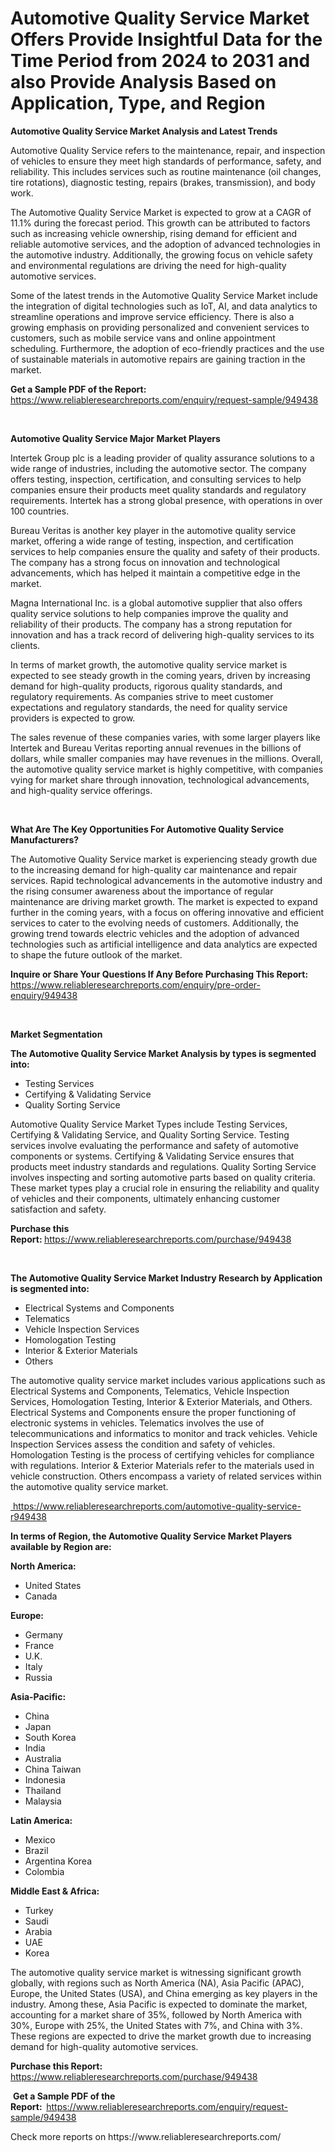 <p><h1>Automotive Quality Service Market Offers Provide Insightful Data for the Time Period from 2024 to 2031 and also Provide Analysis Based on Application, Type, and Region</h1></p><p><strong>Automotive Quality Service Market Analysis and Latest Trends</strong></p>
<p><p>Automotive Quality Service refers to the maintenance, repair, and inspection of vehicles to ensure they meet high standards of performance, safety, and reliability. This includes services such as routine maintenance (oil changes, tire rotations), diagnostic testing, repairs (brakes, transmission), and body work.</p><p>The Automotive Quality Service Market is expected to grow at a CAGR of 11.1% during the forecast period. This growth can be attributed to factors such as increasing vehicle ownership, rising demand for efficient and reliable automotive services, and the adoption of advanced technologies in the automotive industry. Additionally, the growing focus on vehicle safety and environmental regulations are driving the need for high-quality automotive services.</p><p>Some of the latest trends in the Automotive Quality Service Market include the integration of digital technologies such as IoT, AI, and data analytics to streamline operations and improve service efficiency. There is also a growing emphasis on providing personalized and convenient services to customers, such as mobile service vans and online appointment scheduling. Furthermore, the adoption of eco-friendly practices and the use of sustainable materials in automotive repairs are gaining traction in the market.</p></p>
<p><strong>Get a Sample PDF of the Report:&nbsp;</strong> <a href="https://www.reliableresearchreports.com/enquiry/request-sample/949438">https://www.reliableresearchreports.com/enquiry/request-sample/949438</a></p>
<p>&nbsp;</p>
<p><strong>Automotive Quality Service Major Market Players</strong></p>
<p><p>Intertek Group plc is a leading provider of quality assurance solutions to a wide range of industries, including the automotive sector. The company offers testing, inspection, certification, and consulting services to help companies ensure their products meet quality standards and regulatory requirements. Intertek has a strong global presence, with operations in over 100 countries.</p><p>Bureau Veritas is another key player in the automotive quality service market, offering a wide range of testing, inspection, and certification services to help companies ensure the quality and safety of their products. The company has a strong focus on innovation and technological advancements, which has helped it maintain a competitive edge in the market.</p><p>Magna International Inc. is a global automotive supplier that also offers quality service solutions to help companies improve the quality and reliability of their products. The company has a strong reputation for innovation and has a track record of delivering high-quality services to its clients.</p><p>In terms of market growth, the automotive quality service market is expected to see steady growth in the coming years, driven by increasing demand for high-quality products, rigorous quality standards, and regulatory requirements. As companies strive to meet customer expectations and regulatory standards, the need for quality service providers is expected to grow.</p><p>The sales revenue of these companies varies, with some larger players like Intertek and Bureau Veritas reporting annual revenues in the billions of dollars, while smaller companies may have revenues in the millions. Overall, the automotive quality service market is highly competitive, with companies vying for market share through innovation, technological advancements, and high-quality service offerings.</p></p>
<p>&nbsp;</p>
<p><strong>What Are The Key Opportunities For Automotive Quality Service Manufacturers?</strong></p>
<p><p>The Automotive Quality Service market is experiencing steady growth due to the increasing demand for high-quality car maintenance and repair services. Rapid technological advancements in the automotive industry and the rising consumer awareness about the importance of regular maintenance are driving market growth. The market is expected to expand further in the coming years, with a focus on offering innovative and efficient services to cater to the evolving needs of customers. Additionally, the growing trend towards electric vehicles and the adoption of advanced technologies such as artificial intelligence and data analytics are expected to shape the future outlook of the market.</p></p>
<p><strong>Inquire or Share Your Questions If Any Before Purchasing This Report:</strong> <a href="https://www.reliableresearchreports.com/enquiry/pre-order-enquiry/949438">https://www.reliableresearchreports.com/enquiry/pre-order-enquiry/949438</a></p>
<p>&nbsp;</p>
<p><strong>Market Segmentation</strong></p>
<p><strong>The Automotive Quality Service Market Analysis by types is segmented into:</strong></p>
<p><ul><li>Testing Services</li><li>Certifying & Validating Service</li><li>Quality Sorting Service</li></ul></p>
<p><p>Automotive Quality Service Market Types include Testing Services, Certifying & Validating Service, and Quality Sorting Service. Testing services involve evaluating the performance and safety of automotive components or systems. Certifying & Validating Service ensures that products meet industry standards and regulations. Quality Sorting Service involves inspecting and sorting automotive parts based on quality criteria. These market types play a crucial role in ensuring the reliability and quality of vehicles and their components, ultimately enhancing customer satisfaction and safety.</p></p>
<p><strong>Purchase this Report:&nbsp;</strong><a href="https://www.reliableresearchreports.com/purchase/949438">https://www.reliableresearchreports.com/purchase/949438</a></p>
<p>&nbsp;</p>
<p><strong>The Automotive Quality Service Market Industry Research by Application is segmented into:</strong></p>
<p><ul><li>Electrical Systems and Components</li><li>Telematics</li><li>Vehicle Inspection Services</li><li>Homologation Testing</li><li>Interior & Exterior Materials</li><li>Others</li></ul></p>
<p><p>The automotive quality service market includes various applications such as Electrical Systems and Components, Telematics, Vehicle Inspection Services, Homologation Testing, Interior & Exterior Materials, and Others. Electrical Systems and Components ensure the proper functioning of electronic systems in vehicles. Telematics involves the use of telecommunications and informatics to monitor and track vehicles. Vehicle Inspection Services assess the condition and safety of vehicles. Homologation Testing is the process of certifying vehicles for compliance with regulations. Interior & Exterior Materials refer to the materials used in vehicle construction. Others encompass a variety of related services within the automotive quality service market.</p></p>
<p><a href="https://www.reliableresearchreports.com/automotive-quality-service-r949438">&nbsp;https://www.reliableresearchreports.com/automotive-quality-service-r949438</a></p>
<p><strong>In terms of Region, the Automotive Quality Service Market Players available by Region are:</strong></p>
<p>
    <p> <strong> North America: </strong>
        <ul>
            <li>United States</li>
            <li>Canada</li>
        </ul>
        </p> 
    <p> <strong> Europe: </strong>
        <ul>
            <li>Germany</li>
            <li>France</li>
            <li>U.K.</li>
            <li>Italy</li>
            <li>Russia</li>
        </ul>
        </p> 
    <p> <strong> Asia-Pacific: </strong>
        <ul>
            <li>China</li>
            <li>Japan</li>
            <li>South Korea</li>
            <li>India</li>
            <li>Australia</li>
            <li>China Taiwan</li>
            <li>Indonesia</li>
            <li>Thailand</li>
            <li>Malaysia</li>
        </ul>
        </p> 
    <p> <strong> Latin America: </strong>
        <ul>
            <li>Mexico</li>
            <li>Brazil</li>
            <li>Argentina Korea</li>
            <li>Colombia</li>
        </ul>
        </p> 
    <p> <strong> Middle East & Africa: </strong>
        <ul>
            <li>Turkey</li>
            <li>Saudi</li>
            <li>Arabia</li>
            <li>UAE</li>
            <li>Korea</li>
        </ul>
    </p>
    </p>
<p><p>The automotive quality service market is witnessing significant growth globally, with regions such as North America (NA), Asia Pacific (APAC), Europe, the United States (USA), and China emerging as key players in the industry. Among these, Asia Pacific is expected to dominate the market, accounting for a market share of 35%, followed by North America with 30%, Europe with 25%, the United States with 7%, and China with 3%. These regions are expected to drive the market growth due to increasing demand for high-quality automotive services.</p></p>
<p><strong>Purchase this Report: </strong><a href="https://www.reliableresearchreports.com/purchase/949438">https://www.reliableresearchreports.com/purchase/949438</a></p>
<p>&nbsp;<strong>Get a Sample PDF of the Report:&nbsp;&nbsp;</strong><a href="https://www.reliableresearchreports.com/enquiry/request-sample/949438">https://www.reliableresearchreports.com/enquiry/request-sample/949438</a></p>
<p><strong></strong></p>
<p>Check more reports on https://www.reliableresearchreports.com/</p>
